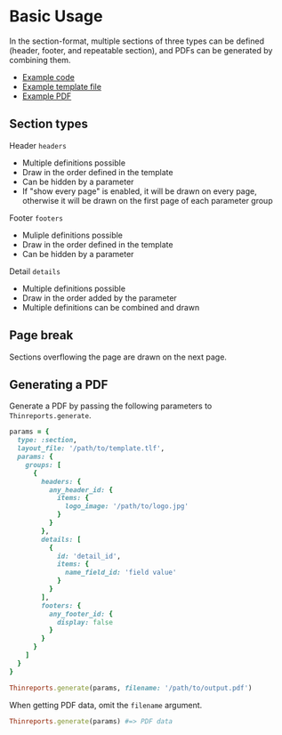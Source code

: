# Basic Usage

In the section-format, multiple sections of three types can be defined (header, footer, and repeatable section), and PDFs can be generated by combining them.

- [Example code](test_feature.rb)
- [Example template file](template.tlf)
- [Example PDF](expect.pdf)

## Section types

Header `headers`

- Multiple definitions possible
- Draw in the order defined in the template
- Can be hidden by a parameter
- If "show every page" is enabled, it will be drawn on every page, otherwise it will be drawn on the first page of each parameter group

Footer `footers`

- Muliple definitions possible
- Draw in the order defined in the template
- Can be hidden by a parameter

Detail `details`

- Multiple definitions possible
- Draw in the order added by the parameter
- Multiple definitions can be combined and drawn

## Page break

Sections overflowing the page are drawn on the next page.

## Generating a PDF

Generate a PDF by passing the following parameters to `Thinreports.generate`.

```ruby
params = {
  type: :section,
  layout_file: '/path/to/template.tlf',
  params: {
    groups: [
      {
        headers: {
          any_header_id: {
            items: {
              logo_image: '/path/to/logo.jpg'
            }
          }
        },
        details: [
          {
            id: 'detail_id',
            items: {
              name_field_id: 'field value'
            }
          }
        ],
        footers: {
          any_footer_id: {
            display: false
          }
        }
      }
    ]
  }
}

Thinreports.generate(params, filename: '/path/to/output.pdf')
```

When getting PDF data, omit the `filename` argument.

```ruby
Thinreports.generate(params) #=> PDF data
```
